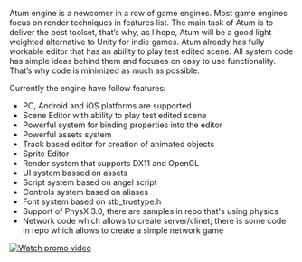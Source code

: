 
Atum engine is a newcomer in a row of game engines. Most game engines focus on render
techniques in features list. The main task of Atum is to deliver the best toolset, that’s why,
as I hope, Atum will be a good light weighted alternative to Unity for indie games. Atum already
has fully workable editor that has an ability to play test edited scene. All system code has
simple ideas behind them and focuses on easy to use functionality. That’s why code is minimized
as much as possible.

Currently the engine have follow features:

- PC, Android and iOS platforms are supported
- Scene Editor with ability to play test edited scene
- Powerful system for binding properties into the editor
- Powerful assets system
- Track based editor for creation of animated objects
- Sprite Editor
- Render system that supports DX11 and OpenGL
- UI system bassed on assets
- Script system based on angel script
- Controls system based on aliases
- Font system based on stb_truetype.h
- Support of PhysX 3.0, there are samples in repo that's using physics
- Network code which allows to create server/clinet; there is some code in repo which allows
  to create a simple network game

[![Watch promo video](https://img.youtube.com/vi/oDgh4sa2F2o/0.jpg)](https://www.youtube.com/watch?v=oDgh4sa2F2o)